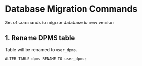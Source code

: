 # Database Migration Commands

Set of commands to migrate database to new version.

## 1. Rename DPMS table

Table will be renamed to `user_dpms`.

```postgresql
ALTER TABLE dpms RENAME TO user_dpms;
```
